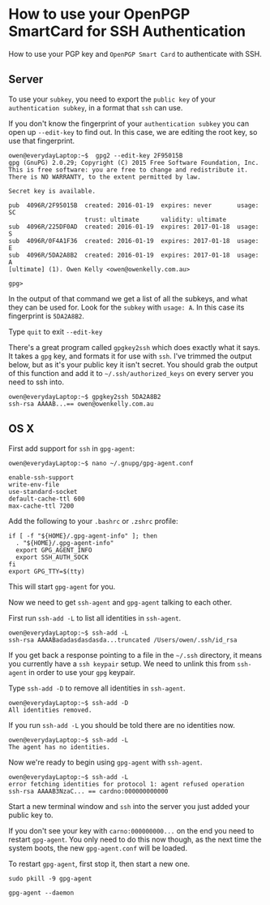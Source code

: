 # How to use your OpenPGP SmartCard for SSH Authentication

How to use your PGP key and `OpenPGP Smart Card` to authenticate with SSH.


## **Server**

To use your `subkey`, you need to export the `public key` of your `authentication subkey`, in a format that `ssh` can use.

If you don't know the fingerprint of your `authentication subkey` you can open up `--edit-key` to find out. In this case, we are editing the root key, so use that fingerprint.

    owen@everydayLaptop:~$  gpg2 --edit-key 2F95015B
    gpg (GnuPG) 2.0.29; Copyright (C) 2015 Free Software Foundation, Inc.
    This is free software: you are free to change and redistribute it.
    There is NO WARRANTY, to the extent permitted by law.

    Secret key is available.

    pub  4096R/2F95015B  created: 2016-01-19  expires: never       usage: SC
                         trust: ultimate      validity: ultimate
    sub  4096R/225DF0AD  created: 2016-01-19  expires: 2017-01-18  usage: S
    sub  4096R/0F4A1F36  created: 2016-01-19  expires: 2017-01-18  usage: E
    sub  4096R/5DA2A8B2  created: 2016-01-19  expires: 2017-01-18  usage: A
    [ultimate] (1). Owen Kelly <owen@owenkelly.com.au>

    gpg>

In the output of that command we get a list of all the subkeys, and what they can be used for.
Look for the `subkey` with `usage: A`. In this case its fingerprint is `5DA2A8B2`.


Type `quit` to exit `--edit-key`

There's a great program called `gpgkey2ssh` which does exactly what it says. It takes a
`gpg` key, and formats it for use with `ssh`. I've trimmed the output below, but as it's
your public key it isn't secret. You should grab the output of this function and add
it to `~/.ssh/authorized_keys` on every server you need to ssh into.

    owen@everydayLaptop:~$ gpgkey2ssh 5DA2A8B2
    ssh-rsa AAAAB...== owen@owenkelly.com.au

## **OS X**

First add support for `ssh` in `gpg-agent`:

    owen@everydayLaptop:~$ nano ~/.gnupg/gpg-agent.conf

    enable-ssh-support
    write-env-file
    use-standard-socket
    default-cache-ttl 600
    max-cache-ttl 7200


Add the following to your `.bashrc` or `.zshrc` profile:

    if [ -f "${HOME}/.gpg-agent-info" ]; then
      . "${HOME}/.gpg-agent-info"
      export GPG_AGENT_INFO
      export SSH_AUTH_SOCK
    fi
    export GPG_TTY=$(tty)


This will start `gpg-agent` for you.

Now we need to get `ssh-agent` and `gpg-agent` talking to each other.

First run `ssh-add -L` to list all identities in `ssh-agent`.

    owen@everydayLaptop:~$ ssh-add -L
    ssh-rsa AAAABadadasdasdasda...truncated /Users/owen/.ssh/id_rsa

If you get back a response pointing to a file in the `~/.ssh` directory, it means you currently have a `ssh keypair` setup. We need to unlink this from `ssh-agent` in order to use your `gpg` keypair.

Type `ssh-add -D` to remove all identities in `ssh-agent`.

    owen@everydayLaptop:~$ ssh-add -D
    All identities removed.


If you run `ssh-add -L` you should be told there are no identities now.

    owen@everydayLaptop:~$ ssh-add -L
    The agent has no identities.

Now we're ready to begin using `gpg-agent` with `ssh-agent`.


    owen@everydayLaptop:~$ ssh-add -L
    error fetching identities for protocol 1: agent refused operation
    ssh-rsa AAAAB3NzaC... == cardno:000000000000


Start a new terminal window and `ssh` into the server you just added your public key to.

If you don't see your key with `carno:000000000...` on the end you need to restart `gpg-agent`. You only need to do
this now though, as the next time the system boots, the new `gpg-agent.conf` will be loaded.

To restart `gpg-agent`, first stop it, then start a new one.

    sudo pkill -9 gpg-agent

    gpg-agent --daemon
